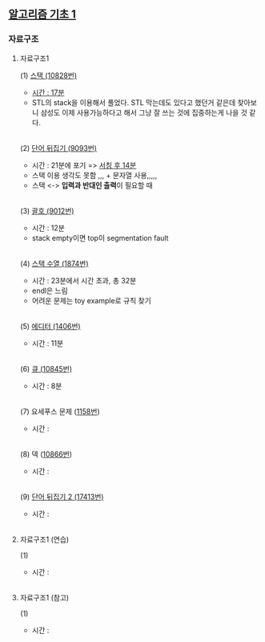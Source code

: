## [알고리즘 기초 1](https://code.plus/course/41)

### 자료구조

1. 자료구조1

    (1) [스택 (10828번)](https://www.acmicpc.net/problem/10828)
    - [시간 : 17분](https://github.com/22000546/ProblemSolving/blob/main/problems/part1/1_10828.cpp)
    - STL의 stack을 이용해서 풀었다. STL 막는데도 있다고 했던거 같은데 찾아보니 삼성도 이제 사용가능하다고 해서 그냥 잘 쓰는 것에 집중하는게 나을 것 같다.

    <br>

    (2) [단어 뒤집기 (9093번)](https://www.acmicpc.net/problem/9093) 
    - 시간 : 21분에 포기 => [서칭 후 14분](https://github.com/22000546/ProblemSolving/blob/main/problems/part1/2_9093.cpp)
    - 스택 이용 생각도 못함 ,,, + 문자열 사용,,,,,
    - 스택 <-> **입력과 반대인 출력**이 필요할 때

    <br>

    (3) [괄호 (9012번)](https://www.acmicpc.net/problem/9012)
    - 시간 : 12분
    - stack empty이면 top이 segmentation fault

    <br>

    (4) [스택 수열 (1874번)](https://www.acmicpc.net/problem/1874)
    - 시간 : 23분에서 시간 초과, 총 32분
    - endl은 느림
    - 어려운 문제는 toy example로 규칙 찾기

    <br>

    (5) [에디터 (1406번)](https://www.acmicpc.net/problem/1406)
    - 시간 : 11분

    <br>

    (6) [큐 (10845번)](https://www.acmicpc.net/problem/10845)
    - 시간 : 8분

    <br>

    (7) 요세푸스 문제 ([1158번](https://github.com/22000546/ProblemSolving/blob/main/problems/prob1/1158.cpp))
    - 시간 : 

    <br>

    (8) 덱 ([10866번](https://github.com/22000546/ProblemSolving/blob/main/problems/prob1/10866.cpp))
    - 시간 : 

    <br>

    (9) [단어 뒤집기 2 (17413번)](https://www.acmicpc.net/problem/17413)
    - 시간 : 

    <br>

2. 자료구조1 (연습)

    (1) 
    - 시간 : 

    <br>

3. 자료구조1 (참고)

    (1) 
    - 시간 : 

    <br>

<br>
<br>